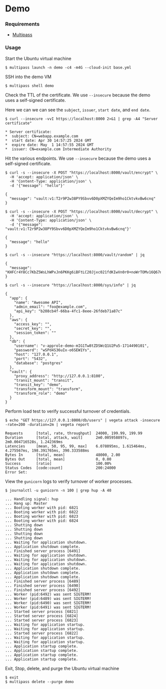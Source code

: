 # Demo

### Requirements
- [Multipass](https://multipass.run/install)

### Usage

Start the Ubuntu virtual machine
```shell
$ multipass launch -n demo -c4 -m4G --cloud-init base.yml
```

SSH into the demo VM
```shell
$ multipass shell demo
```

Check the TTL of the certificate. We use `--insecure` because the demo uses a self-signed certificate.

Here we can we can see the `subject`, `issuer`, `start date`, and `end date`.
```shell
$ curl --insecure -vvI https://localhost:8000 2>&1 | grep -A4 "Server certificate"

* Server certificate:
*  subject: CN=webapp.example.com
*  start date: Apr 30 14:57:25 2024 GMT
*  expire date: May  1 14:57:55 2024 GMT
*  issuer: CN=example.com Intermediate Authority
```

Hit the various endpoints. We use `--insecure` because the demo uses a self-signed certificate.

```shell
$ curl -s --insecure -X POST "https://localhost:8000/vault/encrypt" \
  -H 'accept: application/json' \
  -H 'Content-Type: application/json' \
  -d '{"message": "hello"}'

{
  "message": "vault:v1:T2r9P2w38PY9Sbvv6D0pXMZYQeIm9ho1CktvkvBw6cnq"
}
```

```shell
$ curl -s --insecure -X POST "https://localhost:8000/vault/decrypt" \
  -H 'accept: application/json' \
  -H 'Content-Type: application/json' \
  -d '{"message": "vault:v1:T2r9P2w38PY9Sbvv6D0pXMZYQeIm9ho1CktvkvBw6cnq"}'

{
  "message": "hello"
}
```

```shell
$ curl -s --insecure "https://localhost:8000/vault/random" | jq          

{
  "message": "KHFCr4Y8Cc7KbZ5WsLhWPxJn6PKKg6iBFtLC20Jjxc021fdKIwVn0r0+noWrTOMv16Q67nXXDPzOuk/RBILEdg=="
}
```

```shell
$ curl -s --insecure "https://localhost:8000/sys/info" | jq    

{
  "app": {
    "name": "Awesome API",
    "admin_email": "foo@example.com",
    "api_key": "b208cb4f-66ba-4fc1-8eee-26fdeb71a87c"
  },
  "aws": {
    "access_key": "",
    "secret_key": "",
    "session_token": ""
  },
  "db": {
    "username": "v-approle-demo-mIG1Tw8tZDSWcQ1U2Pu5-1714490101",
    "password": "wSPd4S36uIx-o6SEW1Ys",
    "host": "127.0.0.1",
    "port": "5432",
    "database": "postgres"
  },
  "vault": {
    "proxy_address": "http://127.0.0.1:8100",
    "transit_mount": "transit",
    "transit_key": "demo",
    "transform_mount": "transform",
    "transform_role": "demo"
  }
}
```

Perform load test to verify successful turnover of credentials.
```shell
$ echo "GET https://127.0.0.1:8000/db/users" | vegeta attack -insecure -rate=200 -duration=2m | vegeta report

Requests      [total, rate, throughput]  24000, 199.99, 199.99
Duration      [total, attack, wait]      2m0.005958897s, 2m0.004716528s, 1.242369ms
Latencies     [mean, 50, 95, 99, max]    6.078095ms, 1.615464ms, 4.275567ms, 198.391765ms, 390.333588ms
Bytes In      [total, mean]              48000, 2.00
Bytes Out     [total, mean]              0, 0.00
Success       [ratio]                    100.00%
Status Codes  [code:count]               200:24000  
Error Set:
```

View the `gunicorn` logs to verify turnover of worker processes.

```shell
$ journalctl -u gunicorn -n 100 | grep hup -A 40

... Handling signal: hup
... Hang up: Master
... Booting worker with pid: 6821
... Booting worker with pid: 6822
... Booting worker with pid: 6823
... Booting worker with pid: 6824
... Shutting down
... Shutting down
... Shutting down
... Shutting down
... Waiting for application shutdown.
... Application shutdown complete.
... Finished server process [6491]
... Waiting for application shutdown.
... Waiting for application shutdown.
... Waiting for application shutdown.
... Application shutdown complete.
... Application shutdown complete.
... Application shutdown complete.
... Finished server process [6489]
... Finished server process [6490]
... Finished server process [6492]
... Worker (pid:6492) was sent SIGTERM!
... Worker (pid:6489) was sent SIGTERM!
... Worker (pid:6490) was sent SIGTERM!
... Worker (pid:6491) was sent SIGTERM!
... Started server process [6821]
... Started server process [6824]
... Started server process [6823]
... Waiting for application startup.
... Waiting for application startup.
... Started server process [6822]
... Waiting for application startup.
... Waiting for application startup.
... Application startup complete.
... Application startup complete.
... Application startup complete.
... Application startup complete.
```

Exit, Stop, delete, and purge the Ubuntu virtual machine
```shell
$ exit
$ multipass delete --purge demo
```
